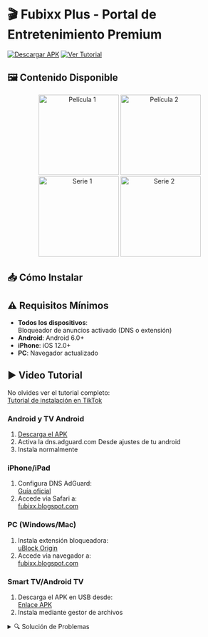 # 🎬 Fubixx Plus - Portal de Entretenimiento Premium

[![Descargar APK](https://img.shields.io/badge/📲_Descargar_APK-009624?style=for-the-badge&logo=android)](https://archive.org/download/fubixx-plus/FubixxPlus.apk)
[![Ver Tutorial](https://img.shields.io/badge/🎬_Ver_Tutorial-FF0050?style=for-the-badge&logo=tiktok)](https://www.tiktok.com/@fubixxpluss)

## 🖼️ Contenido Disponible
<div align="center">
  <img src="https://i.pinimg.com/736x/91/59/98/915998de79cc1965c9979c03a9d7843e.jpg" width="180" alt="Película 1">
  <img src="https://i.pinimg.com/474x/e1/32/33/e13233235ae9a87935a6b9eff9b58e36.jpg" width="180" alt="Película 2">
  <img src="https://i.pinimg.com/736x/67/f8/96/67f896c5249225e9a4eeabf91a7ccd29.jpg" width="180" alt="Serie 1">
  <img src="https://i.pinimg.com/736x/0b/79/34/0b7934838de4618a576e6150b4f583b3.jpg" width="180" alt="Serie 2">
</div>

## 📥 Cómo Instalar
## ⚠️ Requisitos Mínimos
- **Todos los dispositivos**:  
  Bloqueador de anuncios activado (DNS o extensión)
- **Android**: Android 6.0+  
- **iPhone**: iOS 12.0+  
- **PC**: Navegador actualizado  

## ▶️ Video Tutorial
No olvides ver el tutorial completo:  
[Tutorial de instalación en TikTok](https://www.tiktok.com/@fubixxpluss)
### Android y TV Android
1. [Descarga el APK](https://archive.org/download/fubixx-plus/FubixxPlus.apk)
2. Activa la dns.adguard.com Desde ajustes de tu android
3. Instala normalmente

### iPhone/iPad
1. Configura DNS AdGuard:  
   [Guía oficial](https://adguard-dns.io/es/public-dns.html)
2. Accede via Safari a:  
   [fubixx.blogspot.com](https://fubixxplusapp.blogspot.com/)

### PC (Windows/Mac)
1. Instala extensión bloqueadora:  
   [uBlock Origin](https://chrome.google.com/webstore/detail/ublock-origin/cjpalhdlnbpafiamejdnhcphjbkeiagm)
2. Accede via navegador a:  
   [fubixx.blogspot.com](https://fubixx.blogspot.com/)

### Smart TV/Android TV
1. Descarga el APK en USB desde:  
   [Enlace APK](https://archive.org/download/fubixx-plus/FubixxPlus.apk)
2. Instala mediante gestor de archivos



<details>
<summary>🔍 Solución de Problemas</summary>

**Problemas comunes:**
1. Anuncios apareciendo:  
   - Revisa tu configuración DNS  
   - Para iPhone: [Configurar AdGuard DNS](https://adguard-dns.io/es/public-dns.html)  
   - Para PC: Instalar [uBlock Origin](https://chrome.google.com/webstore/detail/ublock-origin/cjpalhdlnbpafiamejdnhcphjbkeiagm)

2. Error al instalar APK:  
   - Verifica que tienes "Fuentes desconocidas" activado  
   - Descarga nuevamente el APK  

</details>
